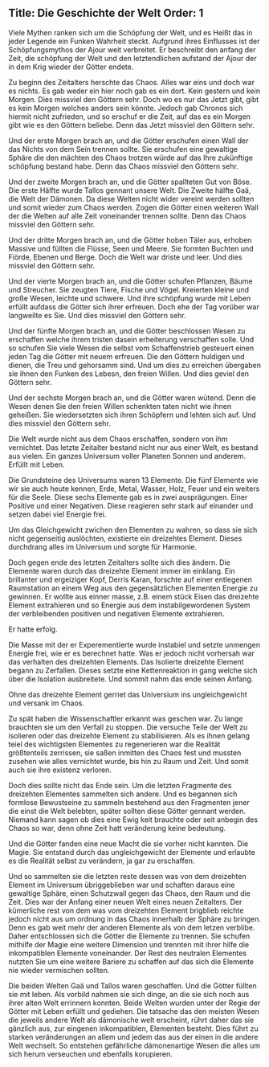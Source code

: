Title: Die Geschichte der Welt
Order: 1
---

Viele Mythen ranken sich um die Schöpfung der Welt, und es Heißt das in jeder Legende ein Funken Wahrheit steckt. Aufgrund ihres Einflusses ist der Schöpfungsmythos der Ajour weit verbreitet. Er beschreibt den anfang der Zeit, die schöpfung der Welt und den letztendlichen aufstand der Ajour der in dem Krig wieder der Götter endete. 

Zu beginn des Zeitalters herschte das Chaos. Alles war eins und doch war es nichts. Es gab weder ein hier noch gab es ein dort. Kein gestern und kein Morgen. Dies missviel den Göttern sehr. Doch wo es nur das Jetzt gibt, gibt es kein Morgen welches anders sein könnte. Jedoch gab Chronos sich hiermit nicht zufrieden, und so erschuf er die Zeit, auf das es ein Morgen gibt wie es den Göttern beliebe. Denn das Jetzt missviel den Göttern sehr.

Und der erste Morgen brach an, und die Götter erschufen einen Wall der das Nichts von dem Sein trennen sollte. Sie erschufen eine gewaltige Sphäre die den mächten des Chaos trotzen würde auf das Ihre zukünftige schöpfung bestand habe. Denn das Chaos missviel den Göttern sehr.

Und der zweite Morgen brach an, und die Götter spallteten Gut von Böse. Die erste Hälfte wurde Tallos gennant unsere Welt. Die Zweite hälfte Gaä, die Welt der Dämonen. Da diese Welten nicht wider vereint werden sollten und somit wieder zum Chaos werden. Zogen die Götter einen weiteren Wall der die Welten auf alle Zeit voneinander trennen sollte. Denn das Chaos missviel den Göttern sehr.

Und der dritte Morgen brach an, und die Götter hoben Täler aus, erhoben Massive und füllten die Flüsse, Seen und Meere. Sie formten Buchten und Fiörde, Ebenen und Berge. Doch die Welt war driste und leer. Und dies missviel den Göttern sehr.

Und der vierte Morgen brach an, und die Götter schufen Pflanzen, Bäume und Streucher. Sie zeugten Tiere, Fische und Vögel. Kreierten kleine und große Wesen, leichte und schwere. Und ihre schöpfung wurde mit Leben erfüllt aufdass die Götter sich ihrer erfreuen. Doch ehe der Tag vorüber war langweilte es Sie. Und dies missviel den Göttern sehr.

Und der fünfte Morgen brach an, und die Götter beschlossen Wesen zu erschaffen welche ihrem tristen dasein erheiterung verschaffen solle. Und so schufen Sie viele Wesen die selbst vom Schaffenstrieb gesteuert einen jeden Tag die Götter mit neuem erfreuen. Die den Göttern huldigen und dienen, die Treu und gehorsamm sind. Und um dies zu erreichen übergaben sie ihnen den Funken des Lebesn, den freien Willen. Und dies geviel den Göttern sehr.

Und der sechste Morgen brach an, und die Götter waren wütend. Denn die Wesen denen Sie den freien Willen schenkten taten nicht wie ihnen geheißen. Sie wiedersetzten sich ihren Schöpfern und lehten sich auf. Und dies missviel den Göttern sehr.

<div class="hidden-information Meister Information">

Die Welt wurde nicht aus dem Chaos erschaffen, sondern von ihm vernichtet. Das letzte Zeitalter bestand nicht nur aus einer Welt, es bestand aus vielen. Ein ganzes Universum voller Planeten Sonnen und anderem. Erfüllt mit Leben.

Die Grundsteine des Universums waren 13 Elemente. Die fünf Elemente wie wir sie auch heute kennen, Erde, Metal, Wasser, Holz, Feuer und ein weiters für die Seele. Diese sechs Elemente gab es in zwei ausprägungen. Einer Positive und einer Negativen. Diese reagieren sehr stark auf einander und setzen dabei viel Energie frei.

Um das Gleichgewicht zwichen den Elementen zu wahren, so dass sie sich nicht gegenseitig auslöchten, existierte ein dreizehtes Element. Dieses durchdrang alles im Universum und sorgte für Harmonie.

Doch gegen ende des letzten Zeitalters sollte sich dies ändern. Die Elemente waren durch das dreizehte Element immer im einklang. Ein brillanter und ergeiziger Kopf, Derris Karan, forschte auf einer entlegenen Raumstation an einem Weg aus den gegensätzlichen Elementen Energie zu gewinnen. Er wollte aus einner masse, z.B. einem stück Eisen das dreizehte Element extrahieren und so Energie aus dem instabilgewordenen System der verbleibenden positiven und negativen Elemente extrahieren.

Er hatte erfolg.

Die Masse mit der er Experementierte wurde instabiel und setzte unmengen Energie frei, wie er es berechnet hatte. Was er jedoch nicht vorhersah war das verhalten des dreizehten Elements. Das Isolierte dreizehte Element begann zu Zerfallen. Dieses setzte eine Kettenreaktion in gang welche sich über die Isolation ausbreitete. Und sommit nahm das ende seinen Anfang.

Ohne das dreizehte Element gerriet das Universium ins ungleichgewicht und versank im Chaos.

Zu spät haben die Wissenschaftler erkannt was geschen war. Zu lange brauchten sie um den Verfall zu stoppen. Die versuche Teile der Welt zu isolieren oder das dreizehte Element zu stabilisieren. Als es ihnen gelang teiel des wichtigsten Elementes zu regenerieren war die Realität größtenteils zerrissen, sie saßen inmitten des Chaos fest und mussten zusehen wie alles vernichtet wurde, bis hin zu Raum und Zeit. Und somit auch sie ihre existenz verloren. 

Doch dies sollte nicht das Ende sein. Um die letzten Fragmente des dreizehten Elementes sammelten sich andere. Und es begannen sich formlose Bewustseine zu sammeln bestehend aus den Fragmenten jener die einst die Welt belebten, später sollten diese Götter gennant werden. Niemand kann sagen ob dies eine Ewig keit brauchte oder seit anbegin des Chaos so war, denn ohne Zeit hatt veränderung keine bedeutung.

Und die Götter fanden eine neue Macht die sie vorher nicht kannten. Die Magie. Sie entstand durch das ungleichgewicht der Elemente und erlaubte es die Realität selbst zu verändern, ja gar zu erschaffen.

Und so sammelten sie die letzten reste dessen was von dem dreizehten Element im Universum übriggeblieben war und schaften daraus eine gewaltige Sphäre, einen Schutzwall gegen das Chaos, den Raum und die Zeit. Dies war der Anfang einer neuen Welt eines neuen Zeitalters. Der kümerliche rest von dem was vom dreizehten Element brigblieb reichte jedoch nicht aus um ordnung in das Chaos innerhalb der Sphäre zu bringen. Denn es gab weit mehr der anderen Elemente als von dem letzen verblibe. Daher entschlossen sich die Götter die Elemente zu trennen. Sie schufen mithilfe der Magie eine weitere Dimension und trennten mit ihrer hilfe die inkompatiblen Elemente voneinander. Der Rest des neutralen Elementes nutzten Sie um eine weitere Bariere zu schaffen auf das sich die Elemente nie wieder vermischen sollten.

Die beiden Welten Gaä und Tallos waren geschaffen. Und die Götter füllten sie mit leben. Als vorbild nahmen sie sich dinge, an die sie sich noch aus ihrer alten Welt errinnern konnten. Beide Welten wurden unter der Regie der Götter mit Leben erfüllt und gediehen. Die tatsache das den meisten Wesen die jeweils andere Welt als dämonische welt erscheint, rührt daher das sie gänzlich aus, zur eingenen inkompatiblen, Elementen besteht. Dies führt zu starken veränderungen an allem und jedem das aus der einen in die andere Welt wechselt. So entstehen gefährliche dämonenartige Wesen die alles um sich herum verseuchen und ebenfalls korupieren. 

</div>